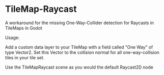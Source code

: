 # TileMap-Raycast
A workaround for the missing One-Way-Collider detection for Raycasts in TileMaps in Godot



Usage:

Add a custom data layer to your TileMap with a field called "One Way" of type Vector2. Set this Vector to the collision normal for all one-way-collision tiles in your tile set.

Use the TileMapRaycast scene as you would the default Raycast2D node
